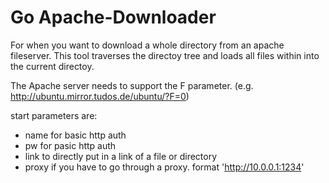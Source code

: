 # Go Apache-Downloader
For when you want to download a whole directory from an apache fileserver.
This tool traverses the directoy tree and loads all files within into the current directoy.

The Apache server needs to support the F parameter. (e.g. http://ubuntu.mirror.tudos.de/ubuntu/?F=0)

start parameters are:
- name for basic http auth
- pw for pasic http auth
- link to directly put in a link of a file or directory
- proxy if you have to go through a proxy. format 'http://10.0.0.1:1234'
